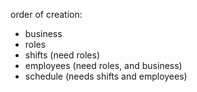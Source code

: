


order of creation:
- business
- roles
- shifts (need roles)
- employees (need roles, and business)
- schedule (needs shifts and employees)